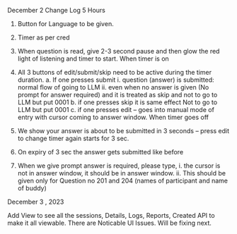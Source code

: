 December 2 Change Log 5 Hours

1.	Button for Language to be given. 
2.	Timer as per cred
3.	When question is read, give 2-3 second pause and then glow the red light of listening and timer to start.
When timer is on
4.	All 3 buttons of edit/submit/skip need to be active during the timer duration. 
a.	If one presses submit 
i.	question (answer) is submitted: normal flow of going to LLM
ii.	even when no answer is given (No prompt for answer required) and it is treated as skip and not to go to LLM but put 0001
b.	if one presses skip it is same effect Not to go to LLM but put 0001 
c.	if one presses edit – goes into manual mode of entry with cursor coming to answer window.
When timer goes off
1.	We show your answer is about to be submitted in 3 seconds – press edit to change
timer again starts for 3 sec. 
2.	On expiry of 3 sec the answer gets submitted like before

5.	When we give prompt answer is required, please type, 
i.	the cursor is not in answer window, it should be in answer window.
ii.	This should be given only for Question no 201 and 204 (names of participant and name of buddy)


December 3 , 2023

Add View to see all the sessions, Details, Logs, Reports, Created API to make it all viewable. There are Noticable UI Issues. Will be fixing next.